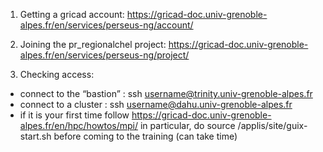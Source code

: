 1. Getting a gricad account: https://gricad-doc.univ-grenoble-alpes.fr/en/services/perseus-ng/account/
  
2. Joining the pr_regionalchel project: https://gricad-doc.univ-grenoble-alpes.fr/en/services/perseus-ng/project/

3. Checking access:
- connect to the “bastion” : ssh username@trinity.univ-grenoble-alpes.fr
- connect to a cluster : ssh username@dahu.univ-grenoble-alpes.fr
- if it is your first time follow https://gricad-doc.univ-grenoble-alpes.fr/en/hpc/howtos/mpi/
    in particular, do source /applis/site/guix-start.sh before coming to the training (can take time)

